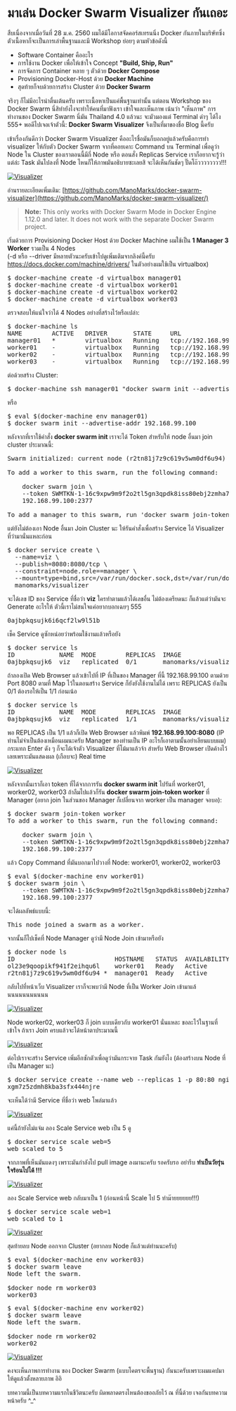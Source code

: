 # มาเล่น Docker Swarm Visualizer กันเถอะ  

สืบเนื่องจากเมื่อวันที่ 28 ม.ค. 2560 ผมได้มีโอกาสจัดคอร์สเทรนนิ่ง Docker กันภายในบริษัทซึ่งตัวเนื้อหาก็จะเป็นการเล่าพื้นฐานและมี Workshop ย่อยๆ ตามหัวข้อดังนี้  

  - Software Container คืออะไร  
  - การใช้งาน Docker เพื่อให้เข้าใจ Concept **"Build, Ship, Run"**  
  - การจัดการ Container หลาย ๆ ตัวด้วย **Docker Compose**  
  - Provisioning Docker-Host ด้วย **Docker Machine**  
  - สุดท้ายก็จบด้วยการสร้าง Cluster ด้วย **Docker Swarm**  

จริงๆ ก็ไม่มีอะไรน่าตื่นเต้นครับ เพราะเนื้อหาเป็นแค่พื้นฐานเท่านั้น แต่ตอน Workshop ของ Docker Swarm นี่สิทำยังไงจะทำให้คนที่มาฟังเรา เข้าใจและเห็นภาพ เน้นว่า "เห็นภาพ" การทำงานของ Docker Swarm นี่มัน Thailand 4.0 แล้วนะ จะมัวมองแต่ Terminal ดำๆ ได้ไง 555+ พอดีไปเจอเจ้าตัวนี้: **Docker Swarm Visualizer** จึงเป็นที่มาของชื่อ Blog นี้ครับ  

เข้าเรื่องกันดีกว่า Docker Swarm Visualizer คืออะไรชื่อมันก็บอกอยู่แล้วครับคือการทำ visualizer ให้กับตัว Docker Swarm  จากที่คอยเคาะ Command บน Terminal เพื่อดูว่า Node ใน Cluster ของเราตอนนี้มีกี่ Node หรือ ตอนสั่ง Replicas Service เราก็อยากจะรู้ว่าแต่ล่ะ Task มันไปลงที่ Node ไหนก็ให้ภาพมันอธิบายซะเลยสิ จะได้เห็นกันชัดๆ ปั๊ดโถ๊วววววววว!!!

[![Visualizer](https://raw.githubusercontent.com/maprangzth/docker-swarm-visualizer-tutorial/gh-pages/visualizer-05.png)](https://github.com/maprangzth/docker-swarm-visualizer-tutorial/blob/gh-pages/visualizer-05.png)  

อ่านรายละเอียดเพิ่มเติม: [https://github.com/ManoMarks/docker-swarm-visualizer](https://github.com/ManoMarks/docker-swarm-visualizer/)  

> **Note:** This only works with Docker Swarm Mode in Docker Engine 1.12.0 and later. It does not work with the separate Docker Swarm project.  

เริ่มด้วยการ Provisioning Docker Host ด้วย Docker Machine ผมใช้เป็น **1 Manager 3 Worker** รวมเป็น 4 Nodes  
(-d หรือ --driver มีหลายตัวนะครับเข้าไปดูเพิ่มเติมจากลิงค์นี้ครับ https://docs.docker.com/machine/drivers/ ในตัวอย่างผมใช้เป็น virtualbox)

<pre>
$ docker-machine create -d virtualbox manager01  
$ docker-machine create -d virtualbox worker01  
$ docker-machine create -d virtualbox worker02 
$ docker-machine create -d virtualbox worker03 
</pre>

ตรวจสอบให้แน่ใจว่าได้ 4 Nodes อย่างที่สร้างไว้หรือเปล่า:  

<pre>
$ docker-machine ls
NAME        ACTIVE   DRIVER       STATE     URL                         SWARM   DOCKER        ERRORS
manager01   *        virtualbox   Running   tcp://192.168.99.100:2376           v17.03.0-ce
worker01    -        virtualbox   Running   tcp://192.168.99.101:2376           v17.03.0-ce
worker02    -        virtualbox   Running   tcp://192.168.99.102:2376           v17.03.0-ce
worker03    -        virtualbox   Running   tcp://192.168.99.103:2376           v17.03.0-ce
</pre> 

ต่อด้วยสร้าง Cluster:  

<pre>
$ docker-machine ssh manager01 "docker swarm init --advertise-addr 192.168.99.100"  
</pre>

หรือ  

<pre>
$ eval $(docker-machine env manager01)  
$ docker swarm init --advertise-addr 192.168.99.100
</pre>  

หลังจากที่เราใช้คำสั่ง **docker swarm init** เราจะได้ Token สำหรับให้ node อื่นมา join cluster ประมาณนี้:  

<pre>
Swarm initialized: current node (r2tn81j7z9c619v5wm0df6u94) is now a manager.

To add a worker to this swarm, run the following command:

    docker swarm join \
    --token SWMTKN-1-16c9xpw9m9f2o2tl5gn3qpdk8iss80ebj2zmha7tnajjhk3hgk-aegjp1uk82vzt6tw3rf8mky4s \
    192.168.99.100:2377

To add a manager to this swarm, run 'docker swarm join-token manager' and follow the instructions.
</pre>  

แต่ยังไม่ต้องเอา Node อื่นมา Join Cluster นะ ให้รันคำสั่งเพื่อสร้าง Service ไอ้ Visualizer ที่ว่ามานั่นแหละก่อน

<pre>
$ docker service create \
  --name=viz \
  --publish=8080:8080/tcp \
  --constraint=node.role==manager \
  --mount=type=bind,src=/var/run/docker.sock,dst=/var/run/docker.sock \
  manomarks/visualizer
</pre>

จะได้เลข ID ของ Service ที่ชื่อว่า **viz** ใครทำตามแล้วได้เลขอื่น ไม่ต้องเครียดนะ ก็แล้วแต่ว่ามันจะ Generate อะไรให้ ตัวนี้เราไม่สนใจแค่อยากบอกเฉยๆ 555

<pre>
0ajbpkqsujk6i6qcf2lw9l51b
</pre>

เช็ค Service ดูซักหน่อยว่าพร้อมใช้งานแล้วหรือยัง

<pre>
$ docker service ls
ID            NAME  MODE        REPLICAS  IMAGE
0ajbpkqsujk6  viz   replicated  0/1       manomarks/visualizer:latest
</pre>

ถ้าลองเปิด Web Browser แล้วเข้าไปที่ IP ที่เป็นของ Manager ที่นี้ 192.168.99.100 ตามด้วย Port 8080 ตามที่ Map ไว้ในตอนสร้าง Service ก็ยังยังใช้งานไม่ได้ เพราะ REPLICAS ยังเป็น 0/1 ต้องรอให้เป็น 1/1 ก่อนเน้อ

<pre>
$ docker service ls
ID            NAME  MODE        REPLICAS  IMAGE
0ajbpkqsujk6  viz   replicated  1/1       manomarks/visualizer:latest
</pre>

พอ REPLICAS เป็น 1/1 แล้วก็เปิด Web Browser แล้วพิมพ์ **192.168.99.100:8080** (IP ท่านไม่จำเป็นต้องเหมือนผมนะครับ Manager ของท่านเป็น IP อะไรก็เอาตามนั้นอย่าเลียนแบบผม) กระแทก Enter ดัง ๆ ก็จะได้เจ้าตัว Visualizer ที่โม้มาแล้วจ้า สำหรับ Web Browser เปิดค้างไว้เลยเพราะมันแสดงผล (เกือบจะ) Real time

[![Visualizer](https://raw.githubusercontent.com/maprangzth/docker-swarm-visualizer-tutorial/gh-pages/visualizer-00.png)](https://github.com/maprangzth/docker-swarm-visualizer-tutorial/blob/gh-pages/visualizer-00.png) 

หลังจากนั้นเราก็เอา token ที่ได้จากการรัน **docker swarm init** ไปรันที่ worker01, worker02, worker03 ถ้าลืมไปแล้วก็รัน **docker swarm join-token worker** ที่ Manager (อยาก join ในส่วนของ Manager ก็เปลี่ยนจาก worker เป็น manager จอบอ):

<pre>
$ docker swarm join-token worker
To add a worker to this swarm, run the following command:

    docker swarm join \
    --token SWMTKN-1-16c9xpw9m9f2o2tl5gn3qpdk8iss80ebj2zmha7tnajjhk3hgk-aegjp1uk82vzt6tw3rf8mky4s \
    192.168.99.100:2377
</pre>

แล้ว Copy Command ที่มันบอกมาไปวางที่ Node: worker01, worker02, worker03 

<pre>
$ eval $(docker-machine env worker01)  
$ docker swarm join \
    --token SWMTKN-1-16c9xpw9m9f2o2tl5gn3qpdk8iss80ebj2zmha7tnajjhk3hgk-aegjp1uk82vzt6tw3rf8mky4s \
    192.168.99.100:2377
</pre>

จะได้ผลลัพธ์แบบนี้:

<pre>
This node joined a swarm as a worker.
</pre>

จากนั้นก็ไปเช็คที่ Node Manager ดูว่ามี Node Join เข้ามาหรือยัง

<pre>
$ docker node ls
ID                           HOSTNAME   STATUS  AVAILABILITY  MANAGER STATUS
ol23e9qoopikf941f2eihqu6l    worker01   Ready   Active
r2tn81j7z9c619v5wm0df6u94 *  manager01  Ready   Active        Leader
</pre>

กลับไปที่หน้าเว็บ Visualizer เราก็จะพบว่ามี Node ที่เป็น Worker Join เข้ามาแล้นนนนนนนนนนน 

[![Visualizer](https://raw.githubusercontent.com/maprangzth/docker-swarm-visualizer-tutorial/gh-pages/visualizer-01.png)](https://github.com/maprangzth/docker-swarm-visualizer-tutorial/blob/gh-pages/visualizer-01.png) 

Node worker02, worker03 ก็ join แบบเดียวกับ worker01 นั่นแหละ ขอละไว้ในฐานที่เข้าใจ ถ้าเรา Join ครบแล้วจะได้หน้าตาประมาณนี้

[![Visualizer](https://raw.githubusercontent.com/maprangzth/docker-swarm-visualizer-tutorial/gh-pages/visualizer-02.png)](https://github.com/maprangzth/docker-swarm-visualizer-tutorial/blob/gh-pages/visualizer-02.png) 

ต่อไปเราจะสร้าง Service เพิ่มอีกซักตัวเพื่อดูว่ามันกระจาย Task กันยังไง (ต้องสร้างบน Node ที่เป็น Manager นะ)

<pre>
$ docker service create --name web --replicas 1 -p 80:80 nginx
xgm7z5zdmh8kba3sfx444njre
</pre>

จะเห็นได้ว่ามี Service ที่ชื่อว่า web โพล่มาแล้ว

[![Visualizer](https://raw.githubusercontent.com/maprangzth/docker-swarm-visualizer-tutorial/gh-pages/visualizer-03.png)](https://github.com/maprangzth/docker-swarm-visualizer-tutorial/blob/gh-pages/visualizer-03.png) 

แค่นี้ถ้ายังไม่แจ่ม ลอง Scale Service web เป็น 5 ดู

<pre>
$ docker service scale web=5
web scaled to 5
</pre>

จากภาพที่เห็นมันแดงๆ เพราะมันกำลังไป pull image ลงมานะครับ รอครับรอ อย่ารีบ **ทำเป็นวัยรุ่นใจร้อนไปได้ !!!**

[![Visualizer](https://raw.githubusercontent.com/maprangzth/docker-swarm-visualizer-tutorial/gh-pages/visualizer-04.png)](https://github.com/maprangzth/docker-swarm-visualizer-tutorial/blob/gh-pages/visualizer-04.png) 

ลอง Scale Service web กลับมาเป็น 1 (ก่อนหน้านี้ Scale ไป 5 ทำม๊ายยยยยย!!!)

<pre>
$ docker service scale web=1
web scaled to 1
</pre>

[![Visualizer](https://raw.githubusercontent.com/maprangzth/docker-swarm-visualizer-tutorial/gh-pages/visualizer-06.png)](https://github.com/maprangzth/docker-swarm-visualizer-tutorial/blob/gh-pages/visualizer-06.png) 


สุดท้ายลบ Node ออกจาก Cluster (อยากลบ Node ก็แล้วแต่ท่านนะครับ)

<pre>
$ eval $(docker-machine env worker03)
$ docker swarm leave
Node left the swarm.

$docker node rm worker03
worker03
</pre>

<pre>
$ eval $(docker-machine env worker02)
$ docker swarm leave
Node left the swarm.

$docker node rm worker02
worker02
</pre>

[![Visualizer](https://raw.githubusercontent.com/maprangzth/docker-swarm-visualizer-tutorial/gh-pages/visualizer-07.png)](https://github.com/maprangzth/docker-swarm-visualizer-tutorial/blob/gh-pages/visualizer-07.png) 


คงจะเห็นภาพการทำงาน ของ Docker Swarm (แบบโคตรจะพื้นฐาน) กันนะครับเพราะผมแคปมาให้ดูแล้วตั้งหลายภาพ อิอิ  

บทความนี้เป็นบทความแรกในชีวิตนะครับ ผิดพลาดตรงไหนต้องขออภัยไว้ ณ ที่นี้ด้วย เจอกันบทความหน้าครับ ^_^
